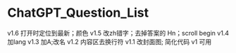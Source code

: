 # ChatGPT_Question_List

v1.6 打开时定位到最新；颜色
v1.5 改zh错字；去掉答案的 Hn；scroll begin
v1.4 加lang
v1.3 加A;改名
v1.2 内容区去换行符
v1.1 改封面图; 简化代码
v1 可用
